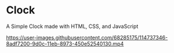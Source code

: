 # Clock
A Simple Clock made with HTML, CSS, and JavaScript


https://user-images.githubusercontent.com/68285175/114737346-8adf7200-9d0c-11eb-8973-450e52540130.mp4



